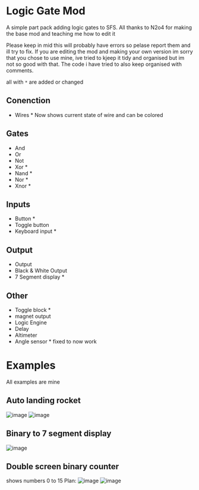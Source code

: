 # Logic Gate Mod
A simple part pack adding logic gates to SFS.
All thanks to N2o4 for making the base mod and teaching me how to edit it

Please keep in mid this will probably have errors so pelase report them and ill try to fix.
If you are editing the mod and making your own version im sorry that you chose to use mine, ive tried to kjeep it tidy and organised but im not so good with that.
The code i have tried to also keep organised with comments.

all with `*` are added or changed

## Conenction
- Wires * Now shows current state of wire and can be colored

## Gates
- And
- Or
- Not
- Xor *
- Nand *
- Nor *
- Xnor *

## Inputs
- Button *
- Toggle button 
- Keyboard input *

## Output
- Output
- Black & White Output
- 7 Segment display *

## Other
- Toggle block *
- magnet output
- Logic Engine
- Delay
- Altimeter
- Angle sensor * fixed to now work

# Examples
All examples are mine

## Auto landing rocket
![image](https://github.com/Cratior/logic-gate-mod-Plus/assets/55932656/e5798ad0-7267-43bf-a3c8-28d251968344)
![image](https://github.com/Cratior/logic-gate-mod-Plus/assets/55932656/4981e22f-3625-4a75-bac0-a54b8721d66a)

## Binary to 7 segment display
![image](https://github.com/Cratior/logic-gate-mod-Plus/assets/55932656/b5101bba-bae6-4533-bc9e-8e4f11b362bf)

## Double screen binary counter
shows numbers 0 to 15
Plan:
![image](https://github.com/Cratior/logic-gate-mod-Plus/assets/55932656/79032e42-1806-40eb-b2f6-a7f8b4b543d7)
![image](https://github.com/Cratior/logic-gate-mod-Plus/assets/55932656/21510a1a-0a22-4d56-ab08-6dcc2b3d9889)

